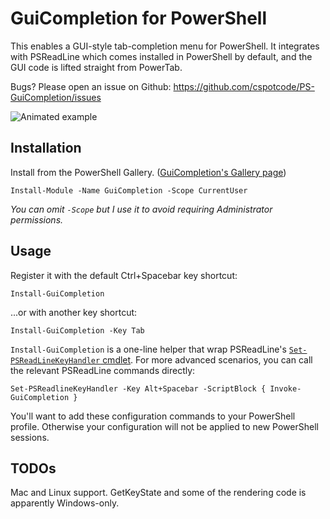 # GuiCompletion for PowerShell
<!-- Remember that description section must render correctly as plain text because it's copy-pasted into the module manifest. -->
<!--BEGIN DESCRIPTION-->
This enables a GUI-style tab-completion menu for PowerShell.  It integrates with PSReadLine which comes installed in PowerShell by default, and the GUI code is lifted straight from PowerTab.

Bugs?  Please open an issue on Github: https://github.com/cspotcode/PS-GuiCompletion/issues
<!--END DESCRIPTION-->

<!-- TODO add screenshot -->
![Animated example](https://github.com/cspotcode/PS-GuiCompletion/docs/example.gif)

## Installation 

Install from the PowerShell Gallery. ([GuiCompletion's Gallery page](https://www.powershellgallery.com/packages/GuiCompletion))

    Install-Module -Name GuiCompletion -Scope CurrentUser

*You can omit `-Scope` but I use it to avoid requiring Administrator permissions.*

## Usage

Register it with the default Ctrl+Spacebar key shortcut:

    Install-GuiCompletion

...or with another key shortcut:

    Install-GuiCompletion -Key Tab

`Install-GuiCompletion` is a one-line helper that wrap PSReadLine's [`Set-PSReadLineKeyHandler` cmdlet](https://github.com/lzybkr/PSReadLine#usage).  For more advanced scenarios, you can call the relevant PSReadLine commands directly:

    Set-PSReadlineKeyHandler -Key Alt+Spacebar -ScriptBlock { Invoke-GuiCompletion }

You'll want to add these configuration commands to your PowerShell profile.  Otherwise your configuration will not be applied to new PowerShell sessions.

## TODOs

Mac and Linux support.  GetKeyState and some of the rendering code is apparently Windows-only.